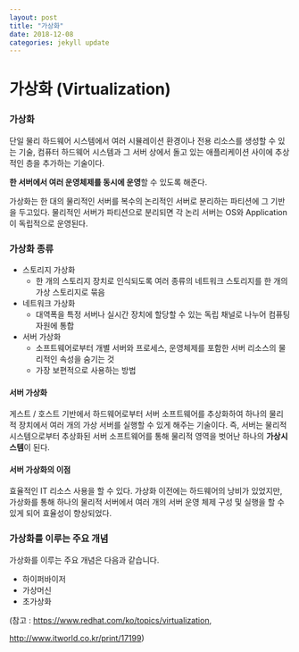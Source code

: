 ```yaml
---
layout: post
title: "가상화"
date: 2018-12-08
categories: jekyll update
---
```




# 가상화 (Virtualization)

### 가상화

단일 물리 하드웨어 시스템에서 여러 시뮬레이션 환경이나 전용 리소스를 생성할 수 있는 기술, 컴퓨터 하드웨어 시스템과 그 서버 상에서 돌고 있는 애플리케이션 사이에 추상적인 층을 추가하는 기술이다.

**한 서버에서 여러 운영체제를 동시에 운영**할 수 있도록 해준다.

가상화는 한 대의 물리적인 서버를 복수의 논리적인 서버로 분리하는 파티션에 그 기반을 두고있다. 물리적인 서버가 파티션으로 분리되면 각 논리 서버는 OS와 Application이 독립적으로 운영된다.



### 가상화 종류

- 스토리지 가상화
  - 한 개의 스토리지 장치로 인식되도록 여러 종류의 네트워크 스토리지를 한 개의 가상 스토리지로 묶음
- 네트워크 가상화
  - 대역폭을 특정 서버나 실시간 장치에 할당할 수 있는 독립 채널로 나누어 컴퓨팅 자원에 통합
- 서버 가상화
  - 소프트웨어로부터 개별 서버와 프로세스, 운영체제를 포함한 서버 리소스의 물리적인 속성을 숨기는 것
  - 가장 보편적으로 사용하는 방법



#### 서버 가상화

게스트 / 호스트 기반에서 하드웨어로부터 서버 소프트웨어를 추상화하여 하나의 물리적 장치에서 여러 개의 가상 서버를 실행할 수 있게 해주는 기술이다. 즉, 서버는 물리적 시스템으로부터 추상화된 서버 소프트웨어를 통해 물리적 영역을 벗어난 하나의 **가상시스템**이 된다. 



#### 서버 가상화의 이점

효율적인 IT 리소스 사용을 할 수 있다. 가상화 이전에는 하드웨어의 낭비가 있었지만, 가상화를 통해 하나의 물리적 서버에서 여러 개의 서버 운영 체제 구성 및 실행을 할 수 있게 되어 효율성이 향상되었다. 



### 가상화를 이루는 주요 개념

가상화를 이루는 주요 개념은 다음과 같습니다.

- 하이퍼바이저
- 가상머신
- 초가상화



(참고 : https://www.redhat.com/ko/topics/virtualization, 

http://www.itworld.co.kr/print/17199)
